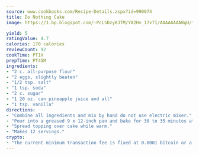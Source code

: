 ```yaml
---
source: www.cookbooks.com/Recipe-Details.aspx?id=990074
title: Do Nothing Cake
image: https://1.bp.blogspot.com/-PcL5DzyK3TM/YA2Hv_17v7I/AAAAAAAABgU/fyHeesSth_IZW9mL5lk6GxJO8cW8ksrGACLcBGAsYHQ/s320/12.png

yield: 5
ratingValue: 4.7
calories: 170 calories
reviewCount: 92
cookTime: PT1H
prepTime: PT45M
ingredients:
- "2 c. all-purpose flour"
- "2 eggs, slightly beaten"
- "1/2 tsp. salt"
- "1 tsp. soda"
- "2 c. sugar"
- "1 20 oz. can pineapple juice and all"
- "1 tsp. vanilla"
directions:
- "Combine all ingredients and mix by hand do not use electric mixer."
- "Pour into a greased 9 x 12-inch pan and bake for 30 to 35 minutes at 350u00b0."
- "Spread topping over cake while warm."
- "Makes 12 servings."
crypto:
- "The current minimum transaction fee is fixed at 0.0001 bitcoin or a tenth of a millibitcoin per kilobyte, recently decreased from one millibitcoin."
---
```

